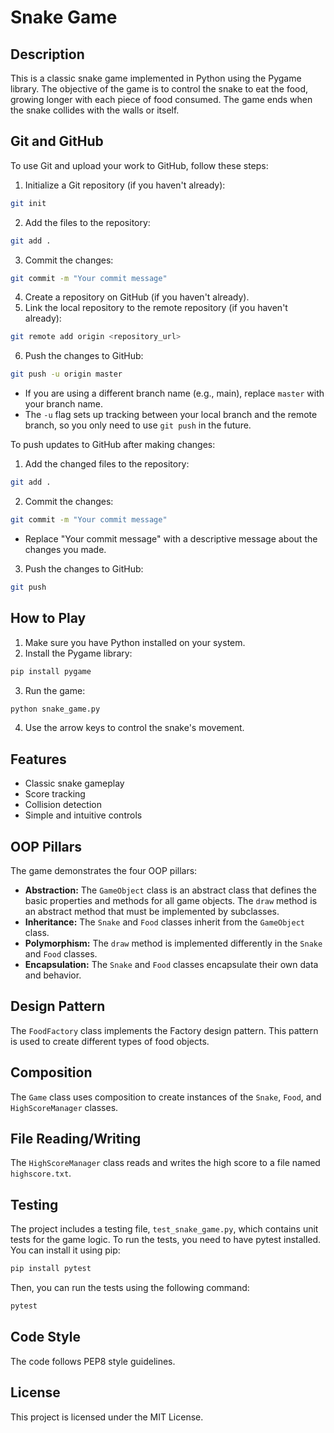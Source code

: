 # Snake Game

## Description

This is a classic snake game implemented in Python using the Pygame library. The objective of the game is to control the snake to eat the food, growing longer with each piece of food consumed. The game ends when the snake collides with the walls or itself.

## Git and GitHub

To use Git and upload your work to GitHub, follow these steps:

1.  Initialize a Git repository (if you haven't already):
```bash
git init
```
2.  Add the files to the repository:
```bash
git add .
```
3.  Commit the changes:
```bash
git commit -m "Your commit message"
```
4.  Create a repository on GitHub (if you haven't already).
5.  Link the local repository to the remote repository (if you haven't already):
```bash
git remote add origin <repository_url>
```
6.  Push the changes to GitHub:
```bash
git push -u origin master
```
   *  If you are using a different branch name (e.g., main), replace `master` with your branch name.
   *  The `-u` flag sets up tracking between your local branch and the remote branch, so you only need to use `git push` in the future.

To push updates to GitHub after making changes:

1.  Add the changed files to the repository:
```bash
git add .
```
2.  Commit the changes:
```bash
git commit -m "Your commit message"
```
   * Replace "Your commit message" with a descriptive message about the changes you made.
3.  Push the changes to GitHub:
```bash
git push
```

## How to Play

1.  Make sure you have Python installed on your system.
2.  Install the Pygame library: 
```bash
pip install pygame
```
3.  Run the game: 
```bash
python snake_game.py
```
4.  Use the arrow keys to control the snake's movement.

## Features

*   Classic snake gameplay
*   Score tracking
*   Collision detection
*   Simple and intuitive controls

## OOP Pillars

The game demonstrates the four OOP pillars:

*   **Abstraction:** The `GameObject` class is an abstract class that defines the basic properties and methods for all game objects. The `draw` method is an abstract method that must be implemented by subclasses.
*   **Inheritance:** The `Snake` and `Food` classes inherit from the `GameObject` class.
*   **Polymorphism:** The `draw` method is implemented differently in the `Snake` and `Food` classes.
*   **Encapsulation:** The `Snake` and `Food` classes encapsulate their own data and behavior.

## Design Pattern

The `FoodFactory` class implements the Factory design pattern. This pattern is used to create different types of food objects.

## Composition

The `Game` class uses composition to create instances of the `Snake`, `Food`, and `HighScoreManager` classes.

## File Reading/Writing

The `HighScoreManager` class reads and writes the high score to a file named `highscore.txt`.

## Testing

The project includes a testing file, `test_snake_game.py`, which contains unit tests for the game logic. To run the tests, you need to have pytest installed. You can install it using pip:

```bash
pip install pytest
```

Then, you can run the tests using the following command:

```bash
pytest
```

## Code Style

The code follows PEP8 style guidelines.

## License

This project is licensed under the MIT License.
